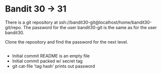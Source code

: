 # Bandit 30 -> 31

There is a git repository at
ssh://bandit30-git@localhost/home/bandit30-git/repo. The password for the user
bandit30-git is the same as for the user bandit30.

Clone the repository and find the password for the next level.

##

- Initial commit README is an empty file
- Initial commit packed w/ secret tag
- git cat-file 'tag hash' prints out password
